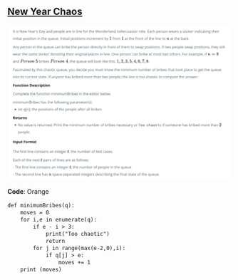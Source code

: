 ## [New Year Chaos](https://www.hackerrank.com/challenges/new-year-chaos/problem?h_l=interview&playlist_slugs%5B%5D=interview-preparation-kit&playlist_slugs%5B%5D=arrays)

![Alt text](New_Year_Chaos.png?raw=true "New-Year-Chaos")

__Code__: Orange

```{Python}
def minimumBribes(q):
    moves = 0                
    for i,e in enumerate(q):
        if e - i > 3:
            print("Too chaotic")
            return
        for j in range(max(e-2,0),i):
            if q[j] > e:
                moves += 1     
    print (moves)
```
